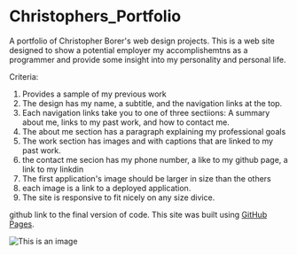 # Christophers_Portfolio

A portfolio of Christopher Borer's web design projects.
This is a web site designed to show a potential employer my accomplishemtns as a programmer and provide some insight into my personality and personal life.

Criteria:
1. Provides a sample of my previous work
2. The design has my name, a subtitle, and the navigation links at the top.
3. Each navigation links take you to one of three sectiions:
   A summary about me, links to my past work, and how to contact me.
4. The about me section has a paragraph explaining my professional goals
5. The work section has images and with captions that are linked to my past work.
6. the contact me secion has my phone number, a like to my github page, a link to 
   my linkdin 
7. The first application's image should be larger in size than the others
8. each image is a link to a deployed application.
9. The site is responsive to fit nicely on any size divice.

github link to the final version of code.
This site was built using [GitHub Pages](https://github.com/cspower5/Christophers_Portfolio).

![This is an image](/Users/cspower/Documents/Bootcamp/Christophers_Portfolio/assets/images/Chris-portfolio-Screen-Shot.png)


